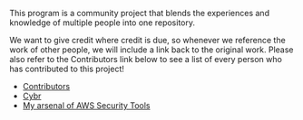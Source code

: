 This program is a community project that blends the experiences and knowledge of multiple people into one repository.

We want to give credit where credit is due, so whenever we reference the work of other people, we will include a link back to the original work. Please also refer to the Contributors link below to see a list of every person who has contributed to this project!

- [Contributors](https://github.com/christophelimpalair/CloudSec)
- [Cybr](https//cybr.com/)
- [My arsenal of AWS Security Tools](https://github.com/toniblyx/my-arsenal-of-aws-security-tools)